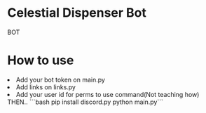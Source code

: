 # Celestial Dispenser Bot
BOT

# How to use
<li>Add your bot token on main.py</li>
<li>Add links on links.py</li>
<li>Add your user id for perms to use command(Not teaching how)</li>
THEN..
```bash
pip install discord.py
python main.py```
